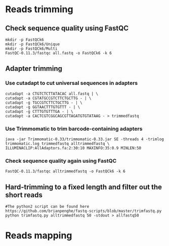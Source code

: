 # Reads trimming
## Check sequence quality using FastQC
```
mkdir -p FastQCk6
mkdir -p FastQCk6/Unique
mkdir -p FastQCk6/Multi
FastQC-0.11.3/fastqc all.fastq -o FastQCk6 -k 6
```

## Adapter trimming
### Use cutadapt to cut universal sequences in adapters
```
cutadapt -a CTGTCTCTTATACAC all.fastq | \
cutadapt -a CGTATGCCGTCTTCTGCTTG - | \
cutadapt -g TGCCGTCTTCTGCTTG - | \
cutadapt -g GGTAACTTTGTGTTT - | \
cutadapt -g CTTTGTGTTTGA - | \
cutadapt -a CACTCGTCGGCAGCGTTAGATGTGTATAAG - > trimmedfastq
```

### Use Trimmomatic to trim barcode-containing adapters
```
java -jar Trimmomatic-0.33/trimmomatic-0.33.jar SE -threads 4 -trimlog trimmomatic.log trimmedfastq alltrimmedfastq \
ILLUMINACLIP:AllAdaptors.fa:2:30:10 MAXINFO:35:0.9 MINLEN:50 
```

### Check sequence quality again using FastQC
```
FastQC-0.11.3/fastqc alltrimmedfastq -o FastQCk6 -k 6
```

## Hard-trimming to a fixed length and filter out the short reads
```
#The python2 script can be found here https://github.com/brianpenghe/fastq-scripts/blob/master/trimfastq.py
python trimfastq.py alltrimmedfastq 50 -stdout > allfastq50 
```

# Reads mapping


